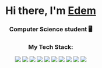 <div align="center">
  <h1>Hi there, I'm <a href="vk.com" target="_blank">Edem</a></h1>
  <h3>Computer Science student 🖥</h3>
  <h3>My Tech Stack:</h3>
  
  <p>
    <!-- Java -->
    <img src="https://img.shields.io/badge/Java-ED8B00?style=for-the-badge&logo=java&logoColor=white"/>
    <!-- Spring -->
    <img src="https://img.shields.io/badge/Spring-6DB33F?style=for-the-badge&logo=spring&logoColor=white"/>
    <!-- PostgreSQL -->
    <img src="https://img.shields.io/badge/PostgreSQL-316192?style=for-the-badge&logo=postgresql&logoColor=white"/>
    <!-- MySQL -->
    <img src="https://img.shields.io/badge/MySQL-4479A1?style=for-the-badge&logo=mysql&logoColor=white"/>
    <!-- Redis -->
    <img src="https://img.shields.io/badge/Redis-DC382D?style=for-the-badge&logo=redis&logoColor=white"/>
    <!-- Postman -->
    <img src="https://img.shields.io/badge/Postman-FF6C37?style=for-the-badge&logo=postman&logoColor=white"/>
    <!-- Hibernate -->
    <img src="https://img.shields.io/badge/Hibernate-59666C?style=for-the-badge&logo=hibernate&logoColor=white"/>
    <!-- Guava -->
    <img src="https://img.shields.io/badge/Guava-4298B8?style=for-the-badge&logo=guava&logoColor=white"/>
    <!-- Lombok -->
    <img src="https://img.shields.io/badge/Lombok-C80000?style=for-the-badge&logo=lombok&logoColor=white"/>
    <!-- GitHub -->
    <img src="https://img.shields.io/badge/GitHub-100000?style=for-the-badge&logo=github&logoColor=white"/>
  </p>

</div>
